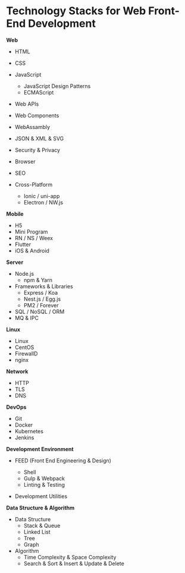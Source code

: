 # Technology Stacks for Web Front-End Development

**Web**

* HTML
* CSS
* JavaScript
  * JavaScript Design Patterns
  * ECMAScript
* Web APIs
* Web Components
* WebAssambly
* JSON & XML & SVG
* Security & Privacy
* Browser
* SEO
* Cross-Platform

  * Ionic / uni-app
  * Electron / NW.js

**Mobile**

* H5
* Mini Program
* RN / NS / Weex
* Flutter
* iOS & Android

**Server**

* Node.js
  * npm & Yarn
* Frameworks & Libraries
  * Express / Koa
  * Nest.js / Egg.js
  * PM2 / Forever
* SQL / NoSQL / ORM
* MQ & IPC

**Linux**

* Linux
* CentOS
* FirewallD
* nginx

**Network**

* HTTP
* TLS
* DNS

**DevOps**

* Git
* Docker
* Kubernetes
* Jenkins

**Development Environment**

* FEED (Front End Engineering & Design)

  * Shell
  * Gulp & Webpack
  * Linting & Testing
* Development Utilities

**Data Structure & Algorithm**

* Data Structure
  * Stack & Queue
  * Linked List
  * Tree
  * Graph
* Algorithm
  * Time Complexity & Space Complexity
  * Search & Sort & Insert & Update & Delete


